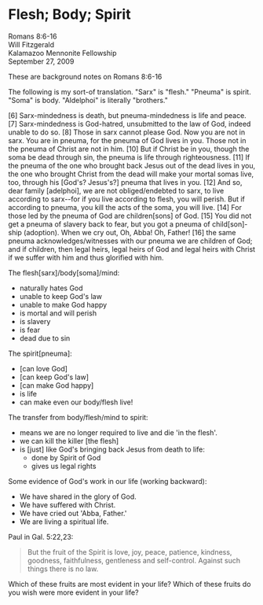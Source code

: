 # Flesh; Body; Spirit #
Romans 8:6-16  
Will Fitzgerald  
Kalamazoo Mennonite Fellowship  
September 27, 2009

These are background notes on Romans 8:6-16

The following is my sort-of translation. "Sarx" is "flesh." "Pneuma" is spirit.  "Soma" is body. "Aldelphoi" is literally "brothers."

[6] Sarx-mindedness is death, but pneuma-mindedness is life and peace. [7] Sarx-mindedness is God-hatred, unsubmitted to the law of God, indeed unable to do so. [8] Those in sarx cannot please God. Now you are not in sarx. You are in pneuma, for the pneuma of God lives in you. Those not in the pneuma of Christ are not in him. [10] But if Christ be in you, though the soma be dead through sin, the pneuma is life through righteousness. [11] If the pneuma of the one who brought back Jesus out of the dead lives in you, the one who brought Christ from the dead will make your mortal somas live, too, through his [God's? Jesus's?] pneuma that lives in you. [12] And so, dear family [adelphoi], we are not obliged/endebted to sarx, to live according to sarx--for if you live according to flesh, you will perish. But if according to pneuma, you kill the acts of the soma, you will live. [14] For those led by the pneuma of God are children[sons] of God. [15] You did not get a pneuma of slavery back to fear, but you got a pneuma of child[son]-ship (adoption). When we cry out, Oh, Abba! Oh, Father! [16] the same pneuma acknowledges/witnesses with our pneuma we are children of God; and if children, then legal heirs, legal heirs of God and legal heirs with Christ if we suffer with him and thus glorified with him.

The flesh[sarx]/body[soma]/mind:

- naturally hates God
- unable to keep God's law
- unable to make God happy
- is mortal and will perish
- is slavery
- is fear
- dead due to sin

The spirit[pneuma]:

- [can love God]
- [can keep God's law]
- [can make God happy]
- is life
- can make even our body/flesh live!

The transfer from body/flesh/mind to spirit:

- means we are no longer required to live and die 'in the flesh'.
- we can kill the killer [the flesh]
- is [just] like God's bringing back Jesus from death to life:
  - done by Spirit of God
  - gives us legal rights

Some evidence of God's work in our life (working backward):

- We have shared in the glory of God.
- We have suffered with Christ.
- We have cried out 'Abba, Father.'
- We are living a spiritual life.

Paul in Gal. 5:22,23:

>  But the fruit of the Spirit is love, joy, peace, patience, kindness, goodness, faithfulness, gentleness and self-control. Against such things there is no law.

Which of these fruits are most evident in your life? Which of these fruits do you wish were more evident in your life?